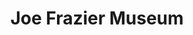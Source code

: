 ---
pid: PT201
title: Joe Frazier Museum
location_transcription: Former site of the Joe Frazier Gym
zipcode: '19138'
outside_phl: 
neighborhood: West Oak Lane
age: '56'
age_range: 50-59
instagram: 
image_file_name: PT_201.jpg
proposal_transcription: Joe Frasier old gum should have not been messed with at all
  so many people love to stop by and see what Jo has produced and have, and last but
  not least he was a good man.
topic: African Americans,Figure,Sports
topic_summary: 0, 0, 0
type: Museum
keywords_other: 
credit: 
image_labels: 
twitter: 
facebook: 
permalink: "/monuments/pt201/"
layout: item-page
---